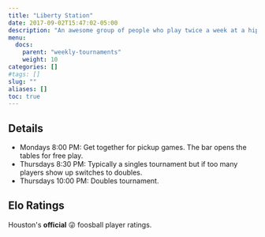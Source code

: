 ```yaml
---
title: "Liberty Station"
date: 2017-09-02T15:47:02-05:00
description: "An awesome group of people who play twice a week at a hip bar. The Liberty foosers don't play for money, instead they have a point system where you win and lose Elo points depending on who and how you play. Beginner friendly."
menu:
  docs:
    parent: "weekly-tournaments"
    weight: 10 
categories: []
#tags: []
slug: ""
aliases: []
toc: true
---
```


## Details

* Mondays 8:00 PM: Get together for pickup games. The bar opens the tables for free play.
* Thursdays 8:30 PM: Typically a singles tournament but if too many players show up switches to doubles.
* Thursdays 10:00 PM: Doubles tournament.

## Elo Ratings

Houston's **official** 😜 foosball player ratings.

<script src="https://gist.github.com/voqk/aa67d96d6edbc577f28dfa40475843a9.js"></script>
</div>